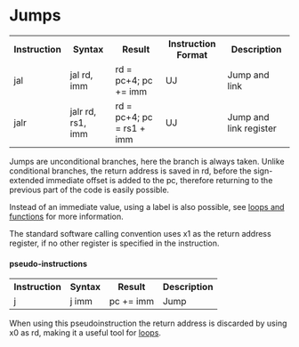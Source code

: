 # Jumps

<table>
    <tr>
        <th>Instruction</th>
        <th>Syntax</th>
        <th>Result</th>
        <th>Instruction Format</th>
        <th>Description</th>
    </tr>
    <tr>
        <td>jal</td>
        <td>jal rd, imm</td>
        <td>rd = pc+4; pc += imm</td>
        <td>UJ</td>
        <td>Jump and link</td>
    </tr>
        <tr>
        <td>jalr</td>
        <td>jalr rd, rs1, imm</td>
        <td>rd = pc+4; pc = rs1 + imm</td>
        <td>UJ</td>
        <td>Jump and link register</td>
    </tr>
</table>

Jumps are unconditional branches, here the branch is always taken. Unlike conditional branches, the return address is saved in rd, before the sign-extended immediate offset is added to the pc, therefore returning to the previous part of the code is easily possible.

Instead of an immediate value, using a label is also possible, see [loops and functions](loops.md) for more information.

The standard software calling convention uses x1 as the return address register, if no other register is specified in the instruction.

#### pseudo-instructions

<table>
    <tr>
        <th>Instruction</th>
        <th>Syntax</th>
        <th>Result</th>
        <th>Description</th>
    </tr>
    <tr>
        <td>j</td>
        <td>j imm</td>
        <td>pc += imm</td>
        <td>Jump</td>
    </tr>
</table>

When using this pseudoinstruction the return address is discarded by using x0 as rd, making it a useful tool for [loops](loops.md).